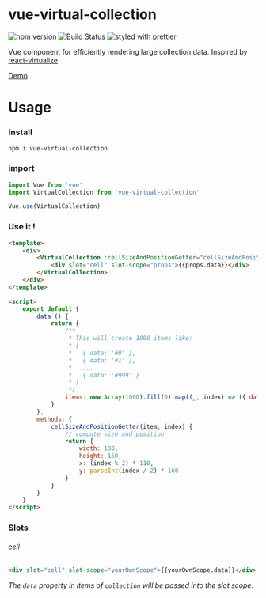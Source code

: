 # vue-virtual-collection

[![npm version](https://badge.fury.io/js/vue-virtual-collection.svg)](https://badge.fury.io/js/vue-virtual-collection)
[![Build Status](https://travis-ci.org/starkwang/vue-virtual-collection.svg?branch=master)](https://travis-ci.org/starkwang/vue-virtual-collection)
[![styled with prettier](https://img.shields.io/badge/styled_with-prettier-ff69b4.svg)](https://github.com/prettier/prettier)


Vue component for efficiently rendering large collection data. Inspired by [react-virtualize](https://github.com/bvaughn/react-virtualized)

[Demo](https://starkwang.github.io/vue-virtual-collection/demo/dist/index.html)

# Usage

### Install
```
npm i vue-virtual-collection
```

### import
```js
import Vue from 'vue'
import VirtualCollection from 'vue-virtual-collection'

Vue.use(VirtualCollection)
```

### Use it !
```html
<template>
    <div>
        <VirtualCollection :cellSizeAndPositionGetter="cellSizeAndPositionGetter" :collection="items" :height="500" :width="330">
            <div slot="cell" slot-scope="props">{{props.data}}</div>
        </VirtualCollection>
    </div>
</template>

<script>
    export default {
        data () {
            return {
                /**
                 * This will create 1000 items like:
                 * [
                 *   { data: '#0' },
                 *   { data: '#1' },
                 *   ...
                 *   { data: '#999' }
                 * ]
                 */
                items: new Array(1000).fill(0).map((_, index) => ({ data: '#' + index }))
            }
        },
        methods: {
            cellSizeAndPositionGetter(item, index) {
                // compute size and position
                return {
                    width: 100,
                    height: 150,
                    x: (index % 2) * 110,
                    y: parseInt(index / 2) * 160
                }
            }
        }
    }
</script>
```

### Slots

###### cell
```html
<div slot="cell" slot-scope="yourOwnScope">{{yourOwnScope.data}}</div>
```

*The `data` property in items of `collection` will be passed into the slot scope.*